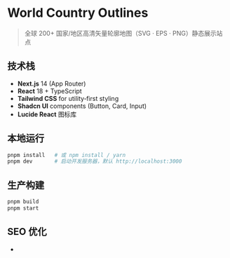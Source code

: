 
# World Country Outlines

> 全球 200+ 国家/地区高清矢量轮廓地图（SVG · EPS · PNG）静态展示站点

## 技术栈

- **Next.js** 14 (App Router)
- **React** 18 + TypeScript
- **Tailwind CSS** for utility‑first styling
- **Shadcn UI** components (Button, Card, Input)
- **Lucide React** 图标库

## 本地运行

```bash
pnpm install   # 或 npm install / yarn
pnpm dev       # 启动开发服务器，默认 http://localhost:3000
```

## 生产构建

```bash
pnpm build
pnpm start
```

## SEO 优化

- <title> & <meta> 关键字/描述
- JSON‑LD `Dataset` 结构化数据
- 语义化 HTML + 组件化结构
- 响应式设计 & Lazy Load

---

Made with ❤️  2025-05-18.
